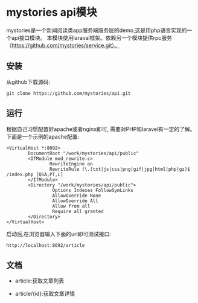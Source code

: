 mystories api模块
=======

mystories是一个新闻阅读类app服务端服务层的demo,这是用php语言实现的一个api接口模块。
本模块使用laraval框架。依赖另一个模块提供rpc服务（https://github.com/mystories/service.git）。

安装
------------


从github下载源码:

```
git clone https://github.com/mystories/api.git
```

运行
------------

根据自己习惯配置好apache或者nginx即可, 需要对PHP和laravel有一定的了解。
下面是一个示例的apache配置:

```
<VirtualHost *:8092>
        DocumentRoot "/work/mystories/api/public"
        <IfModule mod_rewrite.c>
                RewriteEngine on
                RewriteRule !\.(txt|js|css|png|gif|jpg|html|php|gz)$  /index.php [QSA,PT,L]
        </IfModule>
        <Directory "/work/mystories/api/public">
                 Options Indexes FollowSymLinks
                 AllowOverride None
                 AllowOverride All
                 Allow from all
                 Require all granted
        </Directory>
</VirtualHost>
```

启动后,在浏览器输入下面的url即可测试接口:

```
http://localhost:8092/article
```

文档
------------

* article:获取文章列表

* article/{id}:获取文章详情

